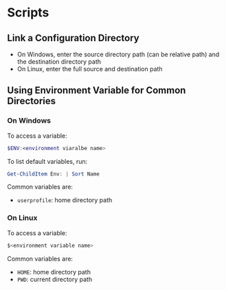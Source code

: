 # Scripts

## Link a Configuration Directory

- On Windows, enter the source directory path (can be relative path) and the destination directory path
- On Linux, enter the full source and destination path

## Using Environment Variable for Common Directories

### On Windows

To access a variable:

```powershell
$ENV:<environment viaralbe name>
```

To list default variables, run:

```powershell
Get-ChildItem Env: | Sort Name
```

Common variables are:

- `userprofile`: home directory path

### On Linux

To access a variable:

```bash
$<environment variable name>
```

Common variables are:

- `HOME`: home directory path
- `PWD`: current directory path
